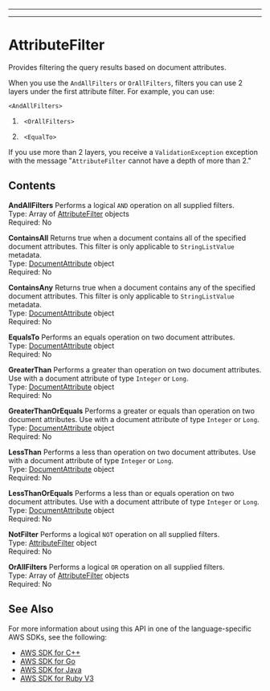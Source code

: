 --------

--------

# AttributeFilter<a name="API_AttributeFilter"></a>

Provides filtering the query results based on document attributes\.

When you use the `AndAllFilters` or `OrAllFilters`, filters you can use 2 layers under the first attribute filter\. For example, you can use:

 `<AndAllFilters>` 

1.  ` <OrAllFilters>` 

1.  ` <EqualTo>` 

If you use more than 2 layers, you receive a `ValidationException` exception with the message "`AttributeFilter` cannot have a depth of more than 2\."

## Contents<a name="API_AttributeFilter_Contents"></a>

 **AndAllFilters**   <a name="Kendra-Type-AttributeFilter-AndAllFilters"></a>
Performs a logical `AND` operation on all supplied filters\.  
Type: Array of [AttributeFilter](#API_AttributeFilter) objects  
Required: No

 **ContainsAll**   <a name="Kendra-Type-AttributeFilter-ContainsAll"></a>
Returns true when a document contains all of the specified document attributes\. This filter is only applicable to `StringListValue` metadata\.  
Type: [DocumentAttribute](API_DocumentAttribute.md) object  
Required: No

 **ContainsAny**   <a name="Kendra-Type-AttributeFilter-ContainsAny"></a>
Returns true when a document contains any of the specified document attributes\. This filter is only applicable to `StringListValue` metadata\.  
Type: [DocumentAttribute](API_DocumentAttribute.md) object  
Required: No

 **EqualsTo**   <a name="Kendra-Type-AttributeFilter-EqualsTo"></a>
Performs an equals operation on two document attributes\.  
Type: [DocumentAttribute](API_DocumentAttribute.md) object  
Required: No

 **GreaterThan**   <a name="Kendra-Type-AttributeFilter-GreaterThan"></a>
Performs a greater than operation on two document attributes\. Use with a document attribute of type `Integer` or `Long`\.  
Type: [DocumentAttribute](API_DocumentAttribute.md) object  
Required: No

 **GreaterThanOrEquals**   <a name="Kendra-Type-AttributeFilter-GreaterThanOrEquals"></a>
Performs a greater or equals than operation on two document attributes\. Use with a document attribute of type `Integer` or `Long`\.  
Type: [DocumentAttribute](API_DocumentAttribute.md) object  
Required: No

 **LessThan**   <a name="Kendra-Type-AttributeFilter-LessThan"></a>
Performs a less than operation on two document attributes\. Use with a document attribute of type `Integer` or `Long`\.  
Type: [DocumentAttribute](API_DocumentAttribute.md) object  
Required: No

 **LessThanOrEquals**   <a name="Kendra-Type-AttributeFilter-LessThanOrEquals"></a>
Performs a less than or equals operation on two document attributes\. Use with a document attribute of type `Integer` or `Long`\.  
Type: [DocumentAttribute](API_DocumentAttribute.md) object  
Required: No

 **NotFilter**   <a name="Kendra-Type-AttributeFilter-NotFilter"></a>
Performs a logical `NOT` operation on all supplied filters\.  
Type: [AttributeFilter](#API_AttributeFilter) object  
Required: No

 **OrAllFilters**   <a name="Kendra-Type-AttributeFilter-OrAllFilters"></a>
Performs a logical `OR` operation on all supplied filters\.  
Type: Array of [AttributeFilter](#API_AttributeFilter) objects  
Required: No

## See Also<a name="API_AttributeFilter_SeeAlso"></a>

For more information about using this API in one of the language\-specific AWS SDKs, see the following:
+  [AWS SDK for C\+\+](https://docs.aws.amazon.com/goto/SdkForCpp/kendra-2019-02-03/AttributeFilter) 
+  [AWS SDK for Go](https://docs.aws.amazon.com/goto/SdkForGoV1/kendra-2019-02-03/AttributeFilter) 
+  [AWS SDK for Java](https://docs.aws.amazon.com/goto/SdkForJava/kendra-2019-02-03/AttributeFilter) 
+  [AWS SDK for Ruby V3](https://docs.aws.amazon.com/goto/SdkForRubyV3/kendra-2019-02-03/AttributeFilter) 